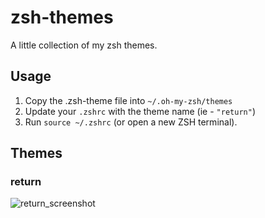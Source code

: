 # zsh-themes

A little collection of my zsh themes. 

## Usage

1. Copy the .zsh-theme file into `~/.oh-my-zsh/themes`
2. Update your `.zshrc` with the theme name (ie - `"return"`)
3. Run `source ~/.zshrc` (or open a new ZSH terminal).

## Themes

### return

![return_screenshot](https://user-images.githubusercontent.com/12708007/149049578-cdf64ad1-21db-43ac-8198-27d7d8acd3ca.png)
